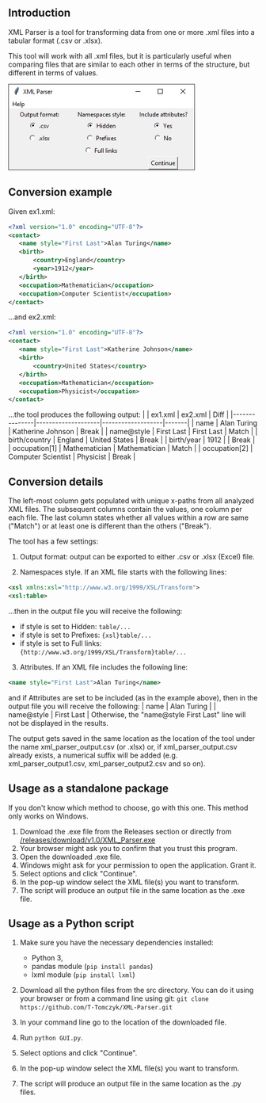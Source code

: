 ## Introduction
XML Parser is a tool for transforming data from one or more .xml files into a tabular format (.csv or .xlsx).

This tool will work with all .xml files, but it is particularly useful when comparing files that are similar to each other in terms of the structure, but different in terms of values.

![Interface - Main Window](images/interface.jpg)


## Conversion example
Given ex1.xml:
```xml
<?xml version="1.0" encoding="UTF-8"?>
<contact>
   <name style="First Last">Alan Turing</name>
   <birth>
       <country>England</country>
       <year>1912</year>
   </birth>
   <occupation>Mathematician</occupation>
   <occupation>Computer Scientist</occupation>
</contact>
```

...and ex2.xml:
```xml
<?xml version="1.0" encoding="UTF-8"?>
<contact>
   <name style="First Last">Katherine Johnson</name>
   <birth>
       <country>United States</country>
   </birth>
   <occupation>Mathematician</occupation>
   <occupation>Physicist</occupation>
</contact>
```

...the tool produces the following output:
|               | ex1.xml            | ex2.xml           | Diff  |
|---------------|--------------------|-------------------|-------|
| name          | Alan Turing        | Katherine Johnson | Break |
| name@style    | First Last         | First Last        | Match |
| birth/country | England            | United States     | Break |
| birth/year    | 1912               |                   | Break |
| occupation[1] | Mathematician      | Mathematician     | Match |
| occupation[2] | Computer Scientist | Physicist         | Break |


## Conversion details
The left-most column gets populated with unique x-paths from all analyzed XML files. The subsequent columns contain the values, one column per each file. The last column states whether all values within a row are same ("Match") or at least one is different than the others ("Break").

The tool has a few settings:
1. Output format: output can be exported to either .csv or .xlsx (Excel) file.

2. Namespaces style. If an XML file starts with the following lines:
```xml
<xsl xmlns:xsl="http://www.w3.org/1999/XSL/Transform">
<xsl:table>
```
...then in the output file you will receive the following:
  - if style is set to Hidden: `table/...`
  - if style is set to Prefixes: `{xsl}table/...`
  - if style is set to Full links: `{http://www.w3.org/1999/XSL/Transform}table/...`

3. Attributes. If an XML file includes the following line:
```xml
<name style="First Last">Alan Turing</name>
```
and if Attributes are set to be included (as in the example above), then in the output file you will receive the following:
| name       | Alan Turing |
| name@style | First Last  |
Otherwise, the "name@style First Last" line will not be displayed in the results.

The output gets saved in the same location as the location of the tool under the name xml_parser_output.csv (or .xlsx) or, if xml_parser_output.csv already exists, a numerical suffix will be added (e.g. xml_parser_output1.csv, xml_parser_output2.csv and so on).


## Usage as a standalone package
If you don't know which method to choose, go with this one.
This method only works on Windows.
1. Download the .exe file from the Releases section or directly from [/releases/download/v1.0/XML_Parser.exe](https://github.com/T-Tomczyk/XML-Parser/releases/download/v1.0/XML_Parser.exe)
2. Your browser might ask you to confirm that you trust this program.
3. Open the downloaded .exe file.
4. Windows might ask for your permission to open the application. Grant it.
5. Select options and click "Continue".
6. In the pop-up window select the XML file(s) you want to transform.
7. The script will produce an output file in the same location as the .exe file.


## Usage as a Python script
1. Make sure you have the necessary dependencies installed:
    - Python 3,
    - pandas module (```pip install pandas```)
    - lxml module (```pip install lxml```)
2. Download all the python files from the src directory. You can do it using your browser or from a command line using git: ```git clone https://github.com/T-Tomczyk/XML-Parser.git```

3. In your command line go to the location of the downloaded file.
4. Run ```python GUI.py```.
4. Select options and click "Continue".
5. In the pop-up window select the XML file(s) you want to transform.
6. The script will produce an output file in the same location as the .py files.
